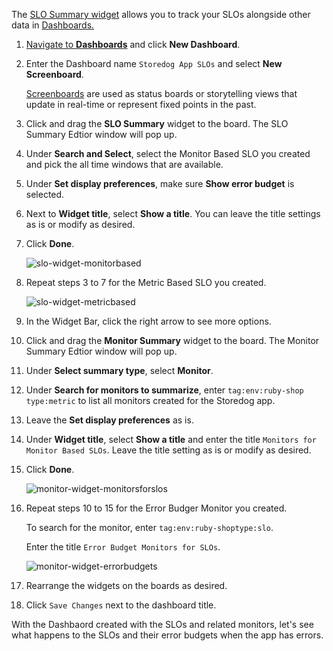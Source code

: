 The <a href="https://docs.datadoghq.com/dashboards/widgets/slo/" target="_blank">SLO Summary widget</a> allows you to track your SLOs alongside other data in <a href="https://docs.datadoghq.com/dashboards/" target="_blank">Dashboards. 

1. Navigate to <a href="https://app.datadoghq.com/dashboard/lists" target="_datadog">**Dashboards**</a> and click **New Dashboard**.

2. Enter the Dashboard name `Storedog App SLOs` and select **New Screenboard**.

   <a href="https://docs.datadoghq.com/dashboards/screenboards/" target="_blank">Screenboards</a> are used as status boards or storytelling views that update in real-time or represent fixed points in the past. 

3. Click and drag the **SLO Summary** widget to the board. The SLO Summary Edtior window will pop up.

4. Under **Search and Select**, select the Monitor Based SLO you created and pick the all time windows that are available.

5. Under **Set display preferences**, make sure **Show error budget** is selected.

6. Next to **Widget title**, select **Show a title**. You can leave the title settings as is or modify as desired.

7. Click **Done**.

   ![slo-widget-monitorbased](slopractice/assets/slo-widget-monitorbased.png)

8. Repeat steps 3 to 7 for the Metric Based SLO you created.

   ![slo-widget-metricbased](slopractice/assets/slo-widget-metricbased.png)

9. In the Widget Bar, click the right arrow to see more options.

10. Click and drag the **Monitor Summary** widget to the board. The Monitor Summary Edtior window will pop up.

11. Under **Select summary type**, select **Monitor**.

12. Under **Search for monitors to summarize**, enter `tag:env:ruby-shop type:metric` to list all monitors created for the Storedog app.

13. Leave the **Set display preferences** as is.

14. Under **Widget title**, select **Show a title** and enter the title `Monitors for Monitor Based SLOs`. Leave the title setting as is or modify as desired.

15. Click **Done**.

    ![monitor-widget-monitorsforslos](slopractice/assets/monitor-widget-monitorsforslos.png)

16. Repeat steps 10 to 15 for the Error Budger Monitor you created. 

    To search for the monitor, enter `tag:env:ruby-shoptype:slo`.

    Enter the title `Error Budget Monitors for SLOs`.

    ![monitor-widget-errorbudgets](slopractice/assets/monitor-widget-errorbudgets.png)

17. Rearrange the widgets on the boards as desired.

18. Click `Save Changes` next to the dashboard title.

With the Dashbaord created with the SLOs and related monitors, let's see what happens to the SLOs and their error budgets when the app has errors. 
